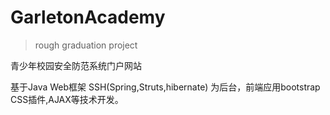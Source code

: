 # GarletonAcademy
> rough graduation project

青少年校园安全防范系统门户网站

基于Java Web框架 SSH(Spring,Struts,hibernate) 为后台，前端应用bootstrap CSS插件,AJAX等技术开发。

